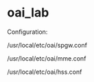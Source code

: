 # oai_lab

Configuration:

/usr/local/etc/oai/spgw.conf

/usr/local/etc/oai/mme.conf

/usr/local/etc/oai/hss.conf


